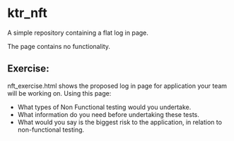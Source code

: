 # ktr_nft
A simple repository containing a flat log in page.

The page contains no functionality.

## Exercise:
nft_exercise.html shows the proposed log in page for application your team will be working on.
Using this page:
- What types of Non Functional testing would you undertake.
- What information do you need before undertaking these tests.
- What would you say is the biggest risk to the application, in relation to non-functional testing.
